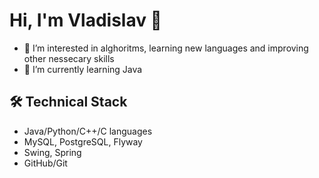Hi, I'm Vladislav 👋
=====================
- 👀 I’m interested in alghoritms, learning new languages and improving other nessecary skills
- 🌱 I’m currently learning Java


## 🛠 Technical Stack
*   Java/Python/C++/C languages
*   MySQL, PostgreSQL, Flyway
*   Swing, Spring
*   GitHub/Git

